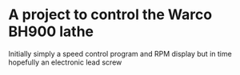 # A project to control the Warco BH900 lathe

Initially simply a speed control program and RPM display but in time hopefully an electronic lead screw 
